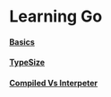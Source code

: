# Learning Go

#### [Basics](./Basics/basic.md)

#### [TypeSize](./typeSize/typesize.md)

#### [Compiled Vs Interpeter](./Basics/Compiled/Interpeter.md)
